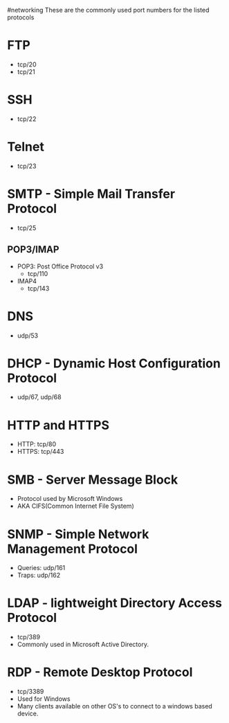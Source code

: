 #networking
These are the commonly used port numbers for the listed protocols
# FTP
- tcp/20
- tcp/21
# SSH 
- tcp/22
# Telnet
- tcp/23
# SMTP - Simple Mail Transfer Protocol
- tcp/25
## POP3/IMAP
- POP3: Post Office Protocol v3
	- tcp/110
- IMAP4
	- tcp/143
# DNS 
- udp/53 
# DHCP - Dynamic Host Configuration Protocol
- udp/67, udp/68
# HTTP and HTTPS
- HTTP: tcp/80
- HTTPS: tcp/443
# SMB - Server Message Block
- Protocol used by Microsoft Windows
- AKA CIFS(Common Internet File System)
# SNMP - Simple Network Management Protocol
- Queries: udp/161
- Traps: udp/162
# LDAP - lightweight Directory Access Protocol
- tcp/389
- Commonly used in Microsoft Active Directory.
# RDP - Remote Desktop Protocol
- tcp/3389
- Used for Windows
- Many clients available on other OS's to connect to a windows based device.